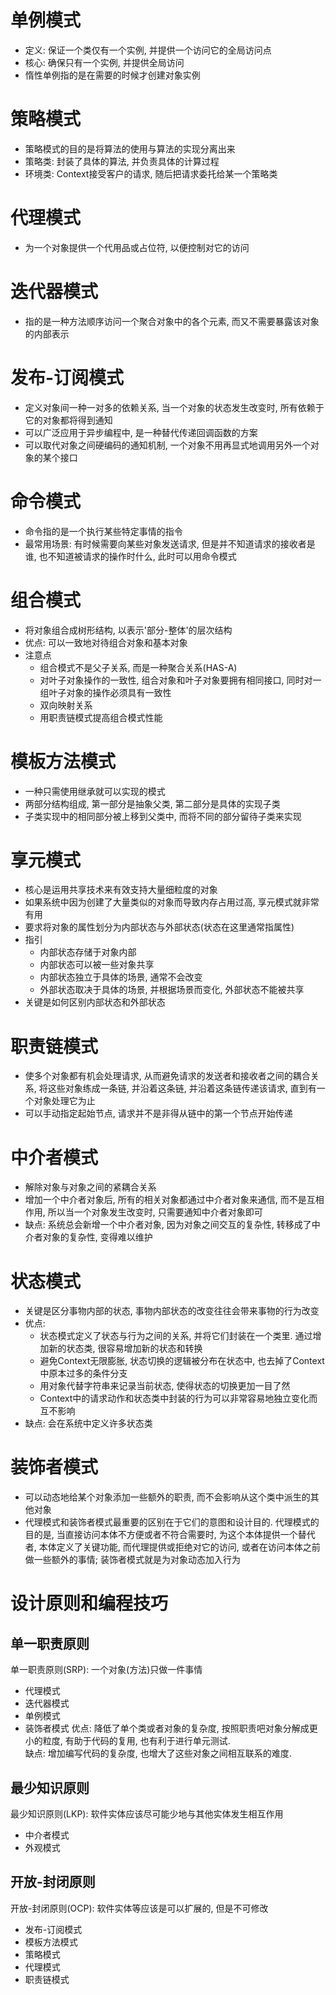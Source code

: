 # 单例模式
* 定义: 保证一个类仅有一个实例, 并提供一个访问它的全局访问点
* 核心: 确保只有一个实例, 并提供全局访问
* 惰性单例指的是在需要的时候才创建对象实例

# 策略模式
* 策略模式的目的是将算法的使用与算法的实现分离出来
* 策略类: 封装了具体的算法, 并负责具体的计算过程
* 环境类: Context接受客户的请求, 随后把请求委托给某一个策略类

# 代理模式
* 为一个对象提供一个代用品或占位符, 以便控制对它的访问

# 迭代器模式
* 指的是一种方法顺序访问一个聚合对象中的各个元素, 而又不需要暴露该对象的内部表示

# 发布-订阅模式
* 定义对象间一种一对多的依赖关系, 当一个对象的状态发生改变时, 所有依赖于它的对象都将得到通知
* 可以广泛应用于异步编程中, 是一种替代传递回调函数的方案
* 可以取代对象之间硬编码的通知机制, 一个对象不用再显式地调用另外一个对象的某个接口

# 命令模式
* 命令指的是一个执行某些特定事情的指令
* 最常用场景: 有时候需要向某些对象发送请求, 但是并不知道请求的接收者是谁, 也不知道被请求的操作时什么, 此时可以用命令模式

# 组合模式
* 将对象组合成树形结构, 以表示'部分-整体'的层次结构
* 优点: 可以一致地对待组合对象和基本对象
* 注意点
  * 组合模式不是父子关系, 而是一种聚合关系(HAS-A)
  * 对叶子对象操作的一致性, 组合对象和叶子对象要拥有相同接口, 同时对一组叶子对象的操作必须具有一致性
  * 双向映射关系
  * 用职责链模式提高组合模式性能

# 模板方法模式
* 一种只需使用继承就可以实现的模式
* 两部分结构组成, 第一部分是抽象父类, 第二部分是具体的实现子类
* 子类实现中的相同部分被上移到父类中, 而将不同的部分留待子类来实现

# 享元模式
* 核心是运用共享技术来有效支持大量细粒度的对象
* 如果系统中因为创建了大量类似的对象而导致内存占用过高, 享元模式就非常有用
* 要求将对象的属性划分为内部状态与外部状态(状态在这里通常指属性)
* 指引
  * 内部状态存储于对象内部
  * 内部状态可以被一些对象共享
  * 内部状态独立于具体的场景, 通常不会改变
  * 外部状态取决于具体的场景, 并根据场景而变化, 外部状态不能被共享
* 关键是如何区别内部状态和外部状态

# 职责链模式
* 使多个对象都有机会处理请求, 从而避免请求的发送者和接收者之间的耦合关系, 将这些对象练成一条链, 并沿着这条链, 并沿着这条链传递该请求, 直到有一个对象处理它为止
* 可以手动指定起始节点, 请求并不是非得从链中的第一个节点开始传递

# 中介者模式
* 解除对象与对象之间的紧耦合关系
* 增加一个中介者对象后, 所有的相关对象都通过中介者对象来通信, 而不是互相作用, 所以当一个对象发生改变时, 只需要通知中介者对象即可
* 缺点: 系统总会新增一个中介者对象, 因为对象之间交互的复杂性, 转移成了中介者对象的复杂性, 变得难以维护

# 状态模式
* 关键是区分事物内部的状态, 事物内部状态的改变往往会带来事物的行为改变
* 优点:
  * 状态模式定义了状态与行为之间的关系, 并将它们封装在一个类里. 通过增加新的状态类, 很容易增加新的状态和转换
  * 避免Context无限膨胀, 状态切换的逻辑被分布在状态中, 也去掉了Context中原本过多的条件分支
  * 用对象代替字符串来记录当前状态, 使得状态的切换更加一目了然
  * Context中的请求动作和状态类中封装的行为可以非常容易地独立变化而互不影响
* 缺点: 会在系统中定义许多状态类

# 装饰者模式
* 可以动态地给某个对象添加一些额外的职责, 而不会影响从这个类中派生的其他对象
* 代理模式和装饰者模式最重要的区别在于它们的意图和设计目的. 代理模式的目的是, 当直接访问本体不方便或者不符合需要时, 为这个本体提供一个替代者, 本体定义了关键功能, 而代理提供或拒绝对它的访问, 或者在访问本体之前做一些额外的事情; 装饰者模式就是为对象动态加入行为

# 设计原则和编程技巧
## 单一职责原则
单一职责原则(SRP): 一个对象(方法)只做一件事情
* 代理模式
* 迭代器模式
* 单例模式
* 装饰者模式
优点: 降低了单个类或者对象的复杂度, 按照职责吧对象分解成更小的粒度, 有助于代码的复用, 也有利于进行单元测试.  
缺点: 增加编写代码的复杂度, 也增大了这些对象之间相互联系的难度.

## 最少知识原则
最少知识原则(LKP): 软件实体应该尽可能少地与其他实体发生相互作用
* 中介者模式
* 外观模式

## 开放-封闭原则
开放-封闭原则(OCP): 软件实体等应该是可以扩展的, 但是不可修改
* 发布-订阅模式
* 模板方法模式
* 策略模式
* 代理模式
* 职责链模式